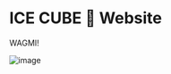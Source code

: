 # ICE CUBE 🧊 Website

WAGMI!

![image](https://github.com/user-attachments/assets/c98a74ae-298f-4a39-a531-229a3665dbc1)
